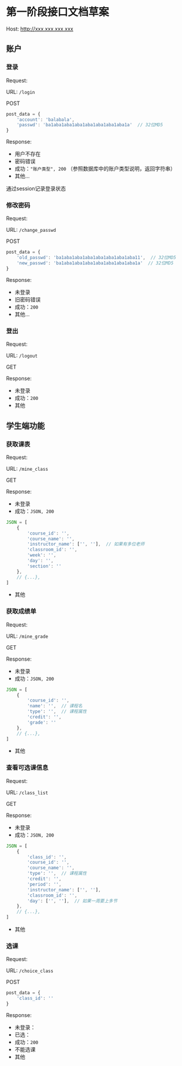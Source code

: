 # 第一阶段接口文档草案

Host: http://xxx.xxx.xxx.xxx

## 账户

### 登录

Request:

URL: `/login` 

POST

```javascript
post_data = {
    'account': 'balabala',
    'passwd': 'ba1aba1aba1aba1aba1aba1aba1aba1a'  // 32位MD5
}
```



Response:

- 用户不存在
- 密码错误
- 成功：`"账户类型", 200` （参照数据库中的账户类型说明，返回字符串）
- 其他...



通过session记录登录状态



### 修改密码

Request:

URL: `/change_passwd`

POST

```javascript
post_data = {
    'old_passwd': 'ba1aba1aba1aba1aba1aba1aba1aba11',  // 32位MD5
    'new_passwd': 'ba1aba1aba1aba1aba1aba1aba1aba1a'  // 32位MD5
}
```



Response:

- 未登录
- 旧密码错误
- 成功：`200`
- 其他...



### 登出

Request:

URL: `/logout`

GET



Response:

- 未登录
- 成功：`200`
- 其他



## 学生端功能

### 获取课表

Request:

URL: `/mine_class`

GET



Response:

- 未登录
- 成功：`JSON, 200`

```javascript
JSON = [
    {
        'course_id': '',
        'course_name': '',
        'instructor_name': ['', ''],  // 如果有多位老师
        'classroom_id': '',
        'week': '',
        'day': '',
        'section': ''
    },
    // {...},
]
```

- 其他



### 获取成绩单

Request:

URL: `/mine_grade`

GET



Response:

- 未登录
- 成功：`JSON, 200`

```javascript
JSON = [
    {
        'course_id': '',
        'name': '',  // 课程名
        'type': '',  // 课程属性
        'credit': '',
        'grade': ''
    },
    // {...},
]
```

- 其他



### 查看可选课信息

Request:

URL: `/class_list`

GET



Response:

- 未登录
- 成功：`JSON, 200`

```javascript
JSON = [
    {
        'class_id': '',
        'course_id': '',
        'course_name': '',
        'type': '',  // 课程属性
        'credit': '',
        'period': '',
        'instructor_name': ['', ''],
        'classroom_id': '',
        'day': ['', ''],  // 如果一周要上多节
    },
    // {...},
]
```

- 其他



### 选课

Request:

URL: `/choice_class`

POST

```javascript
post_data = {
    'class_id': ''
}
```



Response:

- 未登录：
- 已选：
- 成功：`200`
- 不能选课
- 其他



